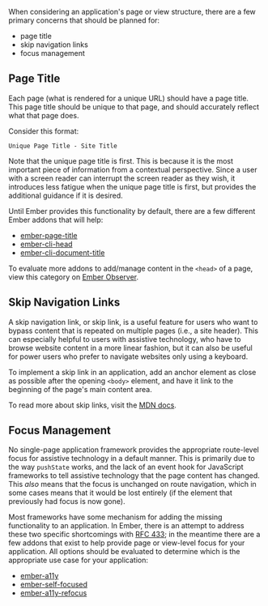 When considering an application's page or view structure, there are a few primary concerns that should be planned for: 

- page title
- skip navigation links
- focus management


## Page Title

Each page (what is rendered for a unique URL) should have a page title. This page title should be unique to that page, and should accurately reflect what that page does. 

Consider this format: 

`Unique Page Title - Site Title`

Note that the unique page title is first. This is because it is the most important piece of information from a contextual perspective. Since a user with a screen reader can interrupt the screen reader as they wish, it introduces less fatigue when the unique page title is first, but provides the additional guidance if it is desired. 

Until Ember provides this functionality by default, there are a few different Ember addons that will help:

- [ember-page-title](https://github.com/adopted-ember-addons/ember-page-title)
- [ember-cli-head](https://github.com/ronco/ember-cli-head)
- [ember-cli-document-title](https://github.com/kimroen/ember-cli-document-title)

To evaluate more addons to add/manage content in the `<head>` of a page, view this category on [Ember Observer](https://emberobserver.com/categories/header-content).


## Skip Navigation Links

A skip navigation link, or skip link, is a useful feature for users who want to bypass content that is repeated on multiple pages (i.e., a site header). This can especially helpful to users with assistive technology, who have to browse website content in a more linear fashion, but it can also be useful for power users who prefer to navigate websites only using a keyboard. 

To implement a skip link in an application, add an anchor element as close as possible after the opening `<body>` element, and have it link to the beginning of the page's main content area. 

To read more about skip links, visit the [MDN docs](https://developer.mozilla.org/en-US/docs/Learn/Accessibility/HTML#Skip_links).


## Focus Management

No single-page application framework provides the appropriate route-level focus for assistive technology in a default manner. This is primarily due to the way `pushState` works, and the lack of an event hook for JavaScript frameworks to tell assistive technology that the page content has changed. This _also_ means that the focus is unchanged on route navigation, which in some cases means that it would be lost entirely (if the element that previously had focus is now gone). 

Most frameworks have some mechanism for adding the missing functionality to an application. In Ember, there is an attempt to address these two specific shortcomings with [RFC 433](https://github.com/emberjs/rfcs/pull/433); in the meantime there are a few addons that exist to help provide page or view-level focus for your application. All options should be evaluated to determine which is the appropriate use case for your application:

- [ember-a11y](https://github.com/ember-a11y/ember-a11y) 
- [ember-self-focused](https://github.com/linkedin/self-focused/tree/master/packages/ember-self-focused) 
- [ember-a11y-refocus](https://github.com/MelSumner/ember-a11y-refocus)
